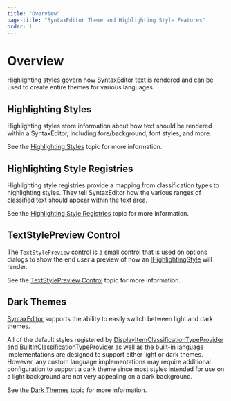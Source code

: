 ```yaml
---
title: "Overview"
page-title: "SyntaxEditor Theme and Highlighting Style Features"
order: 1
---
```

# Overview

Highlighting styles govern how SyntaxEditor text is rendered and can be used to create entire themes for various languages.

## Highlighting Styles

Highlighting styles store information about how text should be rendered within a SyntaxEditor, including fore/background, font styles, and more.

See the [Highlighting Styles](highlighting-styles.md) topic for more information.

## Highlighting Style Registries

Highlighting style registries provide a mapping from classification types to highlighting styles.  They tell SyntaxEditor how the various ranges of classified text should appear within the text area.

See the [Highlighting Style Registries](highlighting-style-registries.md) topic for more information.

## TextStylePreview Control

The `TextStylePreview` control is a small control that is used on options dialogs to show the end user a preview of how an [IHighlightingStyle](xref:@ActiproUIRoot.Controls.SyntaxEditor.Highlighting.IHighlightingStyle) will render.

See the [TextStylePreview Control](text-style-preview.md) topic for more information.

## Dark Themes

[SyntaxEditor](xref:@ActiproUIRoot.Controls.SyntaxEditor.SyntaxEditor) supports the ability to easily switch between light and dark themes.

All of the default styles registered by [DisplayItemClassificationTypeProvider](xref:@ActiproUIRoot.Controls.SyntaxEditor.DisplayItemClassificationTypeProvider) and [BuiltInClassificationTypeProvider](xref:@ActiproUIRoot.Controls.SyntaxEditor.BuiltInClassificationTypeProvider) as well as the built-in language implementations are designed to support either light or dark themes.  However, any custom language implementations may require additional configuration to support a dark theme since most styles intended for use on a light background are not very appealing on a dark background.

See the [Dark Themes](dark-themes.md) topic for more information.
